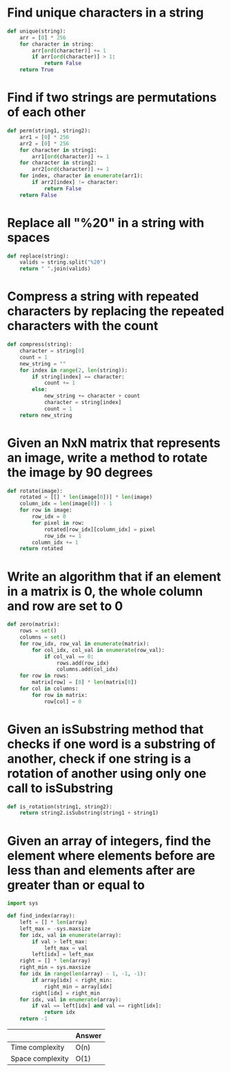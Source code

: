 # Find unique characters in a string
```python
def unique(string):
	arr = [0] * 256
	for character in string:
		arr[ord(character)] += 1
		if arr[ord(character)] > 1:
			return False
	return True
```

# Find if two strings are permutations of each other
```python
def perm(string1, string2):
	arr1 = [0] * 256
	arr2 = [0] * 256
	for character in string1:
		arr1[ord(character)] += 1
	for character in string2:
		arr2[ord(character)] += 1
	for index, character in enumerate(arr1):
		if arr2[index] != character:
			return False
	return False
```

# Replace all "%20" in a string with spaces
```python
def replace(string):
	valids = string.split("%20")
	return " ".join(valids)
```

# Compress a string with repeated characters by replacing the repeated characters with the count
```python
def compress(string):
	character = string[0]
	count = 1
	new_string = ""
	for index in range(2, len(string)):
		if string[index] == character:
			count += 1
		else:
			new_string += character + count
			character = string[index]
			count = 1
	return new_string
```

# Given an NxN matrix that represents an image, write a method to rotate the image by 90 degrees
```python
def rotate(image):
	rotated = [[] * len(image[0])] * len(image)
	column_idx = len(image[0]) - 1
	for row in image:
		row_idx = 0
		for pixel in row:
			rotated[row_idx][column_idx] = pixel
			row_idx += 1
		column_idx += 1
	return rotated
```

# Write an algorithm that if an element in a matrix is 0, the whole column and row are set to 0
```python
def zero(matrix):
	rows = set()
	columns = set()
	for row_idx, row_val in enumerate(matrix):
		for col_idx, col_val in enumerate(row_val):
			if col_val == 0:
				rows.add(row_idx)
				columns.add(col_idx)
	for row in rows:
		matrix[row] = [0] * len(matrix[0])
	for col in columns:
		for row in matrix:
			row[col] = 0
```

# Given an isSubstring method that checks if one word is a substring of another, check if one string is a rotation of another using only one call to isSubstring
```python
def is_rotation(string1, string2):
	return string2.isSubstring(string1 + string1)
```

# Given an array of integers, find the element where elements before are less than and elements after are greater than or equal to
```python
import sys

def find_index(array):
	left = [] * len(array)
	left_max = -sys.maxsize
	for idx, val in enumerate(array):
		if val > left_max:
			left_max = val
		left[idx] = left_max
	right = [] * len(array)
	right_min = sys.maxsize
	for idx in range(len(array) - 1, -1, -1):
		if array[idx] < right_min:
			right_min = array[idx]
		right[idx] = right_min
	for idx, val in enumerate(array):
		if val == left[idx] and val == right[idx]:
			return idx
	return -1
```
|  | Answer     |
| :------------- | :------------- |
| Time complexity       | O(n)       |
| Space complexity       | O(1)       |
